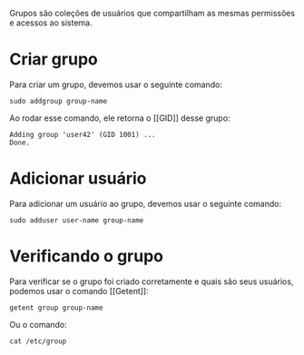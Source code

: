 Grupos são coleções de usuários que compartilham as mesmas permissões e acessos ao sistema.

# Criar grupo
Para criar um grupo, devemos usar o seguinte comando:

```
sudo addgroup group-name
```

Ao rodar esse comando, ele retorna o [[GID]] desse grupo:

```
Adding group 'user42' (GID 1001) ...
Done.
```

# Adicionar usuário
Para adicionar um usuário ao grupo, devemos usar o seguinte comando:

```
sudo adduser user-name group-name
```

# Verificando o grupo
Para verificar se o grupo foi criado corretamente e quais são seus usuários, podemos usar o comando [[Getent]]:

```
getent group group-name
```

Ou o comando:

```
cat /etc/group
```

